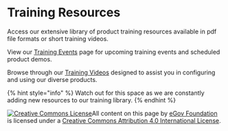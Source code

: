 # Training Resources

Access our extensive library of product training resources available in pdf file formats or short training videos.

View our [Training Events](../digit-training-event.md) page for upcoming training events and scheduled product demos.

Browse through our [Training Videos](training-videos.md) designed to assist you in configuring and using our diverse products.

{% hint style="info" %}
Watch out for this space as we are constantly adding new resources to our training library.
{% endhint %}





 [![Creative Commons License](https://i.creativecommons.org/l/by/4.0/80x15.png)​](http://creativecommons.org/licenses/by/4.0/)All content on this page by [eGov Foundation](https://egov.org.in/) is licensed under a [Creative Commons Attribution 4.0 International License](http://creativecommons.org/licenses/by/4.0/).

